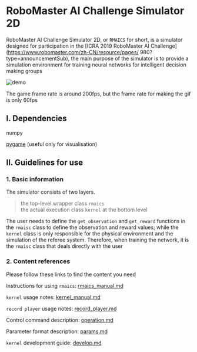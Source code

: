 # RoboMaster AI Challenge Simulator 2D

RoboMaster AI Challenge Simulator 2D, or `RMAICS` for short, is a simulator designed for participation in the [ICRA 2019 RoboMaster AI Challenge](https://www.robomaster.com/zh-CN/resource/pages/ 980?type=announcementSub), the main purpose of the simulator is to provide a simulation environment for training neural networks for intelligent decision making groups

![demo](./demo.gif)

The game frame rate is around 200fps, but the frame rate for making the gif is only 60fps

## I. Dependencies

numpy

[pygame](https://www.pygame.org/) (useful only for visualisation)

## II. Guidelines for use

### 1. Basic information

The simulator consists of two layers.

> the top-level wrapper class `rmaics`  
> the actual execution class `kernel` at the bottom level

The user needs to define the `get_observation` and `get_reward` functions in the `rmaisc` class to define the observation and reward values; while the `kernel` class is only responsible for the physical environment and the simulation of the referee system. Therefore, when training the network, it is the `rmaisc` class that deals directly with the user

### 2. Content references

Please follow these links to find the content you need

Instructions for using `rmaics`: [rmaics_manual.md](./docs/rmaics_manual.md)

`kernel` usage notes: [kernel_manual.md](./docs/kernel_manual.md)

`record player` usage notes: [record_player.md](./docs/record_player.md)

Control command description: [operation.md](./docs/operation.md)

Parameter format description: [params.md](./docs/params.md)

`kernel` development guide: [develop.md](./docs/develop.md) 


